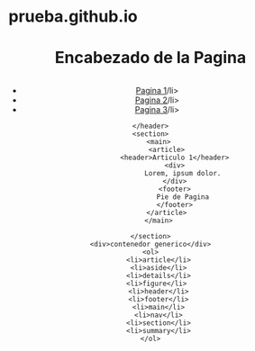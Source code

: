 # prueba.github.io
<!DOCTYPE html>
<html lang="en">
<head>
    <meta charset="UTF-8">
    <meta name="viewport" content="width=, initial-scale=1.0">
    <title>Document</title>
</head>
<body>
    <header>
        <h1>Encabezado de la Pagina</h1>
        <img src="images/descarga.jpg" alt="">
        <nav>
            <ul>
                <li><a href="#">Pagina 1</a>/li>
                <li><a href="#">Pagina 2</a>/li>
                <li><a href="#">Pagina 3</a>/li>
            </ul>
        </nav>

    </header>
    <section>
        <main>
            <article>
                <header>Articulo 1</header>
                <div>
                    Lorem, ipsum dolor.
                </div>
                <footer>
                    Pie de Pagina
                </footer>
            </article>
        </main>

    </section>
    <div>contenedor generico</div>
    <ol>
        <li>article</li>
        <li>aside</li>
        <li>details</li>
        <li>figure</li> 
        <li>header</li>
        <li>footer</li>
        <li>main</li>
        <li>nav</li>
        <li>section</li>
        <li>summary</li>
    </ol>
</body>
</html>
